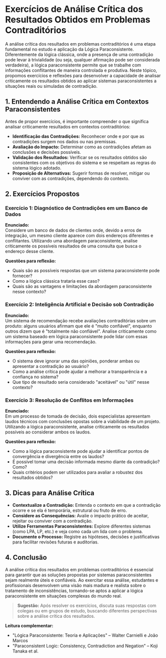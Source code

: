 
# Exercícios de Análise Crítica dos Resultados Obtidos em Problemas Contraditórios

A análise crítica dos resultados em problemas contraditórios é uma etapa fundamental no estudo e aplicação da Lógica Paraconsistente. Diferentemente da lógica clássica, onde a presença de uma contradição pode levar à trivialidade (ou seja, qualquer afirmação pode ser considerada verdadeira), a lógica paraconsistente permite que se trabalhe com informações conflitantes de maneira controlada e produtiva. Neste tópico, propomos exercícios e reflexões para desenvolver a capacidade de analisar criticamente os resultados obtidos ao aplicar sistemas paraconsistentes a situações reais ou simuladas de contradição.

## 1. Entendendo a Análise Crítica em Contextos Paraconsistentes

Antes de propor exercícios, é importante compreender o que significa analisar criticamente resultados em contextos contraditórios:

- **Identificação das Contradições:** Reconhecer onde e por que as contradições surgem nos dados ou nas premissas.
- **Avaliação do Impacto:** Determinar como as contradições afetam as conclusões e decisões possíveis.
- **Validação dos Resultados:** Verificar se os resultados obtidos são consistentes com os objetivos do sistema e se respeitam as regras do sistema lógico adotado.
- **Proposição de Alternativas:** Sugerir formas de resolver, mitigar ou conviver com as contradições, dependendo do contexto.

## 2. Exercícios Propostos

### Exercício 1: Diagnóstico de Contradições em um Banco de Dados

**Enunciado:**  
Considere um banco de dados de clientes onde, devido a erros de integração, um mesmo cliente aparece com dois endereços diferentes e conflitantes. Utilizando uma abordagem paraconsistente, analise criticamente os possíveis resultados de uma consulta que busca o endereço desse cliente.

**Questões para reflexão:**
- Quais são as possíveis respostas que um sistema paraconsistente pode fornecer?
- Como a lógica clássica trataria esse caso?
- Quais são as vantagens e limitações da abordagem paraconsistente nesse contexto?

### Exercício 2: Inteligência Artificial e Decisão sob Contradição

**Enunciado:**  
Um sistema de recomendação recebe avaliações contraditórias sobre um produto: alguns usuários afirmam que ele é "muito confiável", enquanto outros dizem que é "totalmente não confiável". Analise criticamente como um sistema baseado em lógica paraconsistente pode lidar com essas informações para gerar uma recomendação.

**Questões para reflexão:**
- O sistema deve ignorar uma das opiniões, ponderar ambas ou apresentar a contradição ao usuário?
- Como a análise crítica pode ajudar a melhorar a transparência e a confiança no sistema?
- Que tipo de resultado seria considerado "aceitável" ou "útil" nesse contexto?

### Exercício 3: Resolução de Conflitos em Informações

**Enunciado:**  
Em um processo de tomada de decisão, dois especialistas apresentam laudos técnicos com conclusões opostas sobre a viabilidade de um projeto. Utilizando a lógica paraconsistente, analise criticamente os resultados possíveis ao considerar ambos os laudos.

**Questões para reflexão:**
- Como a lógica paraconsistente pode ajudar a identificar pontos de convergência e divergência entre os laudos?
- É possível tomar uma decisão informada mesmo diante da contradição? Como?
- Quais critérios podem ser utilizados para avaliar a robustez dos resultados obtidos?

## 3. Dicas para Análise Crítica

- **Contextualize a Contradição:** Entenda o contexto em que a contradição ocorre e se ela é temporária, estrutural ou fruto de erro.
- **Considere as Consequências:** Avalie o impacto prático de aceitar, rejeitar ou conviver com a contradição.
- **Utilize Ferramentas Paraconsistentes:** Explore diferentes sistemas (como LPA, LP, etc.) e veja como cada um lida com o problema.
- **Documente o Processo:** Registre as hipóteses, decisões e justificativas para facilitar revisões futuras e auditorias.

## 4. Conclusão

A análise crítica dos resultados em problemas contraditórios é essencial para garantir que as soluções propostas por sistemas paraconsistentes sejam realmente úteis e confiáveis. Ao exercitar essa análise, estudantes e profissionais desenvolvem uma visão mais madura e realista sobre o tratamento de inconsistências, tornando-se aptos a aplicar a lógica paraconsistente em situações complexas do mundo real.

> **Sugestão:** Após resolver os exercícios, discuta suas respostas com colegas ou em grupos de estudo, buscando diferentes perspectivas sobre a análise crítica dos resultados.



**Leitura complementar:**  
- "Lógica Paraconsistente: Teoria e Aplicações" – Walter Carnielli e João Marcos  
- "Paraconsistent Logic: Consistency, Contradiction and Negation" – Koji Tanaka et al.



